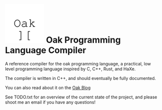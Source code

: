 ![Oak Logo](https://raw.githubusercontent.com/OutOfTheVoid/OakC/master/OakLogoSmall.png) Oak Programming Language Compiler
==========================================================================================================================

A reference compiler for the oak programming language, a practical, low level programming language inspired by C, C++, Rust, and HaXe.

The compiler is written in C++, and should eventually be fully documented.

You can also read about it on the [Oak Blog](https://oakcompiler.wordpress.com/)

See TODO.txt for an overview of the current state of the project, and please shoot me an email if you have any questions!
